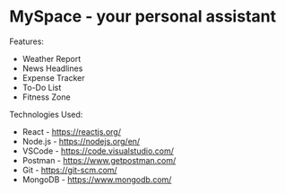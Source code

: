 # MySpace - your personal assistant

Features:
- Weather Report
- News Headlines
- Expense Tracker
- To-Do List
- Fitness Zone 

Technologies Used:
- React - https://reactjs.org/
- Node.js - https://nodejs.org/en/
- VSCode - https://code.visualstudio.com/
- Postman - https://www.getpostman.com/
- Git - https://git-scm.com/
- MongoDB - https://www.mongodb.com/
